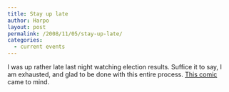 ```yaml
---
title: Stay up late
author: Harpo
layout: post
permalink: /2008/11/05/stay-up-late/
categories:
  - current events
---
```

I was up rather late last night watching election results. Suffice it to say, I am exhausted, and glad to be done with this entire process. [This comic][1] came to mind.

 [1]: http://xkcd.com/500/